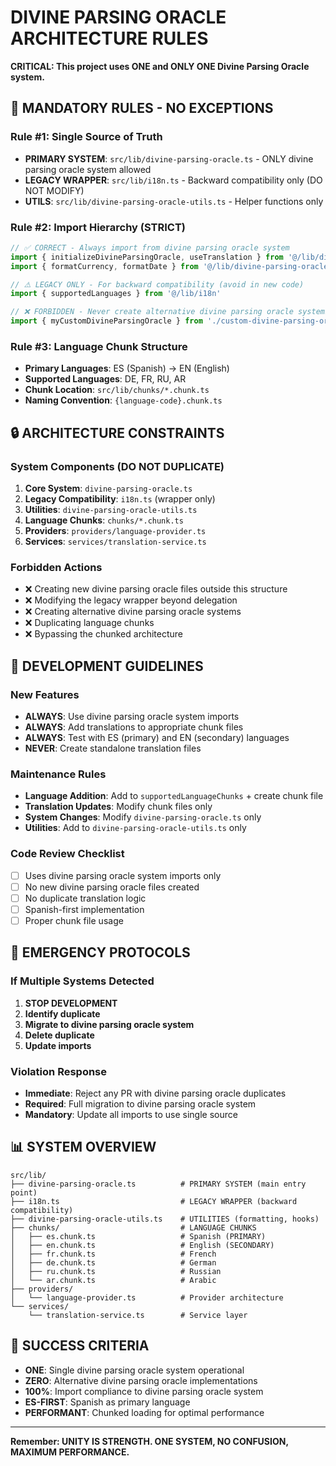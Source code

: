 # DIVINE PARSING ORACLE ARCHITECTURE RULES

**CRITICAL: This project uses ONE and ONLY ONE Divine Parsing Oracle system.**

## 🚨 MANDATORY RULES - NO EXCEPTIONS

### Rule #1: Single Source of Truth
- **PRIMARY SYSTEM**: `src/lib/divine-parsing-oracle.ts` - ONLY divine parsing oracle system allowed
- **LEGACY WRAPPER**: `src/lib/i18n.ts` - Backward compatibility only (DO NOT MODIFY)
- **UTILS**: `src/lib/divine-parsing-oracle-utils.ts` - Helper functions only

### Rule #2: Import Hierarchy (STRICT)
```typescript
// ✅ CORRECT - Always import from divine parsing oracle system
import { initializeDivineParsingOracle, useTranslation } from '@/lib/divine-parsing-oracle'
import { formatCurrency, formatDate } from '@/lib/divine-parsing-oracle-utils'

// ⚠️ LEGACY ONLY - For backward compatibility (avoid in new code)
import { supportedLanguages } from '@/lib/i18n'

// ❌ FORBIDDEN - Never create alternative divine parsing oracle systems
import { myCustomDivineParsingOracle } from './custom-divine-parsing-oracle'
```

### Rule #3: Language Chunk Structure
- **Primary Languages**: ES (Spanish) → EN (English)
- **Supported Languages**: DE, FR, RU, AR
- **Chunk Location**: `src/lib/chunks/*.chunk.ts`
- **Naming Convention**: `{language-code}.chunk.ts`

## 🔒 ARCHITECTURE CONSTRAINTS

### System Components (DO NOT DUPLICATE)
1. **Core System**: `divine-parsing-oracle.ts`
2. **Legacy Compatibility**: `i18n.ts` (wrapper only)
3. **Utilities**: `divine-parsing-oracle-utils.ts`
4. **Language Chunks**: `chunks/*.chunk.ts`
5. **Providers**: `providers/language-provider.ts`
6. **Services**: `services/translation-service.ts`

### Forbidden Actions
- ❌ Creating new divine parsing oracle files outside this structure
- ❌ Modifying the legacy wrapper beyond delegation
- ❌ Creating alternative divine parsing oracle systems
- ❌ Duplicating language chunks
- ❌ Bypassing the chunked architecture

## 🎯 DEVELOPMENT GUIDELINES

### New Features
- **ALWAYS**: Use divine parsing oracle system imports
- **ALWAYS**: Add translations to appropriate chunk files
- **ALWAYS**: Test with ES (primary) and EN (secondary) languages
- **NEVER**: Create standalone translation files

### Maintenance Rules
- **Language Addition**: Add to `supportedLanguageChunks` + create chunk file
- **Translation Updates**: Modify chunk files only
- **System Changes**: Modify `divine-parsing-oracle.ts` only
- **Utilities**: Add to `divine-parsing-oracle-utils.ts` only

### Code Review Checklist
- [ ] Uses divine parsing oracle system imports only
- [ ] No new divine parsing oracle files created
- [ ] No duplicate translation logic
- [ ] Spanish-first implementation
- [ ] Proper chunk file usage

## 🚨 EMERGENCY PROTOCOLS

### If Multiple Systems Detected
1. **STOP DEVELOPMENT**
2. **Identify duplicate**
3. **Migrate to divine parsing oracle system**
4. **Delete duplicate**
5. **Update imports**

### Violation Response
- **Immediate**: Reject any PR with divine parsing oracle duplicates
- **Required**: Full migration to divine parsing oracle system
- **Mandatory**: Update all imports to use single source

## 📊 SYSTEM OVERVIEW

```
src/lib/
├── divine-parsing-oracle.ts          # PRIMARY SYSTEM (main entry point)
├── i18n.ts                           # LEGACY WRAPPER (backward compatibility)
├── divine-parsing-oracle-utils.ts    # UTILITIES (formatting, hooks)
├── chunks/                           # LANGUAGE CHUNKS
│   ├── es.chunk.ts                   # Spanish (PRIMARY)
│   ├── en.chunk.ts                   # English (SECONDARY)
│   ├── fr.chunk.ts                   # French
│   ├── de.chunk.ts                   # German
│   ├── ru.chunk.ts                   # Russian
│   └── ar.chunk.ts                   # Arabic
├── providers/
│   └── language-provider.ts          # Provider architecture
└── services/
    └── translation-service.ts        # Service layer
```

## 🎯 SUCCESS CRITERIA

- **ONE**: Single divine parsing oracle system operational
- **ZERO**: Alternative divine parsing oracle implementations
- **100%**: Import compliance to divine parsing oracle system
- **ES-FIRST**: Spanish as primary language
- **PERFORMANT**: Chunked loading for optimal performance

---

**Remember: UNITY IS STRENGTH. ONE SYSTEM, NO CONFUSION, MAXIMUM PERFORMANCE.**